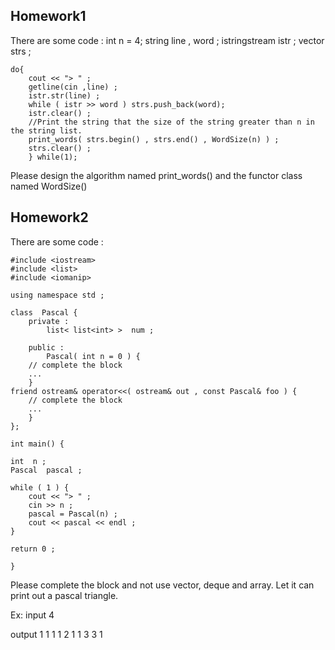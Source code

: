 Homework1
---------
There are some code :
	int n = 4;
	string line , word ;
	istringstream istr ;
	vector<string> strs ;

	do{
		cout << "> " ;
		getline(cin ,line) ;
		istr.str(line) ;
		while ( istr >> word ) strs.push_back(word);
		istr.clear() ;
		//Print the string that the size of the string greater than n in the string list.
		print_words( strs.begin() , strs.end() , WordSize(n) ) ;
		strs.clear() ;
		} while(1);
Please design the algorithm named print_words() and the functor class named WordSize()

Homework2
---------
There are some code :
	
	#include <iostream>
	#include <list>
	#include <iomanip>

	using namespace std ;
	
	class  Pascal {
		private :
			list< list<int> >  num ;

		public :
			Pascal( int n = 0 ) {
		// complete the block
		...
		}
	friend ostream& operator<<( ostream& out , const Pascal& foo ) {
		// complete the block
		...
		}
	};

	int main() {

    int  n ;
    Pascal  pascal ;

    while ( 1 ) {
        cout << "> " ;
        cin >> n ;
        pascal = Pascal(n) ;
        cout << pascal << endl ;
    }

    return 0 ;

	}

Please complete the block and not use vector, deque and array.
Let it can print out a pascal triangle.

Ex:
input
	4

output
	1
	1   1
	1   2   1
	1   3   3   1
